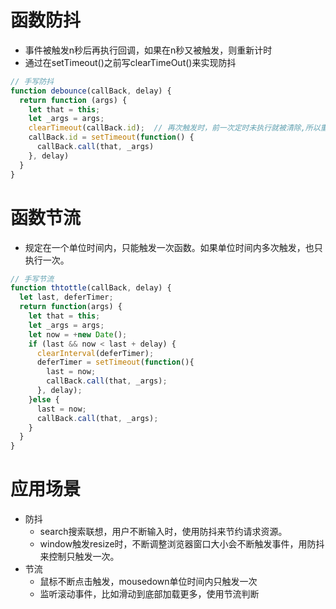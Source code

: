 # 函数防抖
- 事件被触发n秒后再执行回调，如果在n秒又被触发，则重新计时
- 通过在setTimeout()之前写clearTimeOut()来实现防抖
```js
// 手写防抖
function debounce(callBack, delay) {
  return function (args) {
    let that = this;
    let _args = args;
    clearTimeout(callBack.id);  // 再次触发时，前一次定时未执行就被清除,所以重新计时
    callBack.id = setTimeout(function() {
      callBack.call(that, _args)
    }, delay)
  }
}
```

# 函数节流
- 规定在一个单位时间内，只能触发一次函数。如果单位时间内多次触发，也只执行一次。
```js
// 手写节流
function thtottle(callBack, delay) {
  let last, deferTimer;
  return function(args) {
    let that = this;
    let _args = args;
    let now = +new Date();
    if (last && now < last + delay) {
      clearInterval(deferTimer);
      deferTimer = setTimeout(function(){
        last = now;
        callBack.call(that, _args);
      }, delay);
    }else {
      last = now;
      callBack.call(that, _args);
    }
  }
}
```
# 应用场景
- 防抖
  - search搜索联想，用户不断输入时，使用防抖来节约请求资源。
  - window触发resize时，不断调整浏览器窗口大小会不断触发事件，用防抖来控制只触发一次。
- 节流
  - 鼠标不断点击触发，mousedown单位时间内只触发一次
  - 监听滚动事件，比如滑动到底部加载更多，使用节流判断